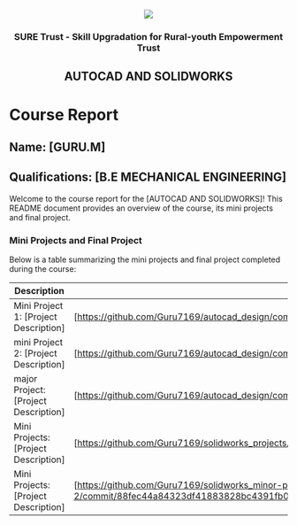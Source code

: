<!-- PROJECT LOGO -->
<br />

<div align="center">
   <img src='https://user-images.githubusercontent.com/73131499/166115643-d3187f47-d38f-41b2-ae42-5ecbbc60de14.png' />


<h3 align="center">SURE Trust - Skill Upgradation for Rural-youth Empowerment Trust</h3>
  <h2> AUTOCAD AND SOLIDWORKS </h2>
</div>

# Course Report

## Name: [GURU.M]

## Qualifications: [B.E MECHANICAL ENGINEERING]

Welcome to the course report for the [AUTOCAD AND SOLIDWORKS]! This README document provides an overview of the course, its mini projects and final project.

### Mini Projects and Final Project

Below is a table summarizing the mini projects and final project completed during the course:

| Description                           | Link                                                                                                                    |
|---------------------------------------|-------------------------------------------------------------------------------------------------------------------------|
| Mini Project 1: [Project Description] | [https://github.com/Guru7169/autocad_design/commit/3546ce13071035ca4310a568defe2f3a34baecc8]                            |
| mini Project 2: [Project Description] | [https://github.com/Guru7169/autocad_design/commit/3546ce13071035ca4310a568defe2f3a34baecc8]                            |
| major Project: [Project Description]  | [https://github.com/Guru7169/autocad_design/commit/3546ce13071035ca4310a568defe2f3a34baecc8]                            |
| Mini Projects: [Project Description]  | [https://github.com/Guru7169/solidworks_projects/commit/2b9b18186364e4ccf063f3907e2995dfb2bd6dc6]                       |
| Mini Projects: [Project Description]  | [https://github.com/Guru7169/solidworks_minor-project-2/commit/88fec44a84323df41883828bc4391fb06594b5d3]                |